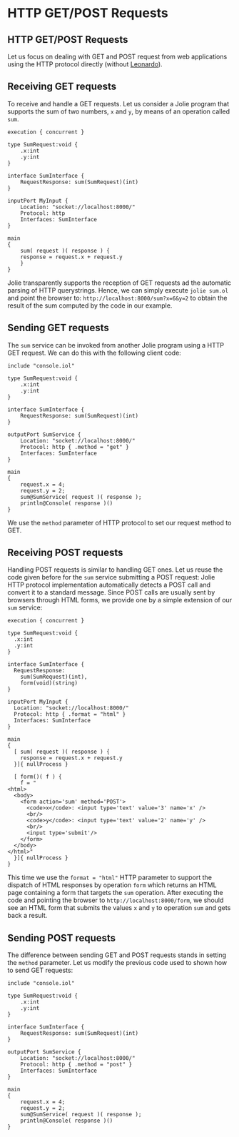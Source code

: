 # HTTP GET/POST Requests

## HTTP GET/POST Requests

Let us focus on dealing with GET and POST request from web applications using the HTTP protocol directly \(without [Leonardo](https://jolielang.gitbook.io/docs/web-applications/leonardo)\).

## Receiving GET requests

To receive and handle a GET requests. Let us consider a Jolie program that supports the sum of two numbers, `x` and `y`, by means of an operation called `sum`.

```jolie
execution { concurrent }

type SumRequest:void {
    .x:int
    .y:int
}

interface SumInterface {
    RequestResponse: sum(SumRequest)(int)
}

inputPort MyInput {
    Location: "socket://localhost:8000/"
    Protocol: http
    Interfaces: SumInterface
}

main
{
    sum( request )( response ) {
    response = request.x + request.y
    }
}
```

Jolie transparently supports the reception of GET requests ad the automatic parsing of HTTP querystrings. Hence, we can simply execute `jolie sum.ol` and point the browser to: `http://localhost:8000/sum?x=6&y=2` to obtain the result of the sum computed by the code in our example.

## Sending GET requests

The `sum` service can be invoked from another Jolie program using a HTTP GET request. We can do this with the following client code:

```jolie
include "console.iol"

type SumRequest:void {
    .x:int
    .y:int
}

interface SumInterface {
    RequestResponse: sum(SumRequest)(int)
}

outputPort SumService {
    Location: "socket://localhost:8000/"
    Protocol: http { .method = "get" }
    Interfaces: SumInterface
}

main
{
    request.x = 4;
    request.y = 2;
    sum@SumService( request )( response );
    println@Console( response )()
}
```

We use the `method` parameter of HTTP protocol to set our request method to GET.

## Receiving POST requests

Handling POST requests is similar to handling GET ones. Let us reuse the code given before for the `sum` service submitting a POST request: Jolie HTTP protocol implementation automatically detects a POST call and convert it to a standard message. Since POST calls are usually sent by browsers through HTML forms, we provide one by a simple extension of our `sum` service:

```jolie
execution { concurrent }

type SumRequest:void {
  .x:int
  .y:int
}

interface SumInterface {
  RequestResponse:
    sum(SumRequest)(int),
    form(void)(string)
}

inputPort MyInput {
  Location: "socket://localhost:8000/"
  Protocol: http { .format = "html" }
  Interfaces: SumInterface
}

main
{
  [ sum( request )( response ) {
    response = request.x + request.y
  }]{ nullProcess }

  [ form()( f ) {
    f = "
<html>
  <body>
    <form action='sum' method='POST'>
      <code>x</code>: <input type='text' value='3' name='x' />
      <br/>
      <code>y</code>: <input type='text' value='2' name='y' />
      <br/>
      <input type='submit'/>
    </form>
  </body>
</html>"
  }]{ nullProcess }
}
```

This time we use the `format = "html"` HTTP parameter to support the dispatch of HTML responses by operation `form` which returns an HTML page containing a form that targets the `sum` operation. After executing the code and pointing the browser to `http://localhost:8000/form`, we should see an HTML form that submits the values `x` and `y` to operation `sum` and gets back a result.

## Sending POST requests

The difference between sending GET and POST requests stands in setting the `method` parameter. Let us modify the previous code used to shown how to send GET requests:

```jolie
include "console.iol"

type SumRequest:void {
    .x:int
    .y:int
}

interface SumInterface {
    RequestResponse: sum(SumRequest)(int)
}

outputPort SumService {
    Location: "socket://localhost:8000/"
    Protocol: http { .method = "post" }
    Interfaces: SumInterface
}

main
{
    request.x = 4;
    request.y = 2;
    sum@SumService( request )( response );
    println@Console( response )()
}
```

